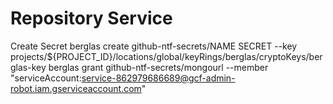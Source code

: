 # Repository Service

Create Secret 
berglas create github-ntf-secrets/NAME SECRET --key projects/${PROJECT_ID}/locations/global/keyRings/berglas/cryptoKeys/berglas-key
berglas grant github-ntf-secrets/mongourl --member "serviceAccount:service-862979686689@gcf-admin-robot.iam.gserviceaccount.com"